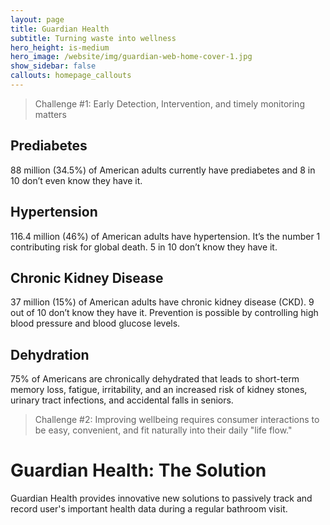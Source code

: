 ```yaml
---
layout: page
title: Guardian Health
subtitle: Turning waste into wellness
hero_height: is-medium
hero_image: /website/img/guardian-web-home-cover-1.jpg
show_sidebar: false
callouts: homepage_callouts
---
```


>Challenge #1: 
>Early Detection, Intervention, and timely monitoring matters
## Prediabetes
88 million (34.5%) of American adults currently have prediabetes and 8 in 10 don’t even know they have it.
## Hypertension
116.4 million (46%) of American adults have hypertension. It’s the number 1 contributing risk for global death. 5 in 10 don’t know they have it.
## Chronic Kidney Disease
37 million (15%) of American adults have chronic kidney disease (CKD). 9 out of 10 don’t know they have it. Prevention is possible by controlling high blood pressure and blood glucose levels.
## Dehydration
75% of Americans are chronically dehydrated that leads to short-term memory loss, fatigue, irritability, and an increased risk of kidney stones, urinary tract infections, and accidental falls in seniors.

>Challenge #2:
>Improving wellbeing requires consumer interactions to be easy, convenient, and fit naturally into their daily "life flow."


# Guardian Health: The Solution
Guardian Health provides innovative new solutions to passively track and record user's important health data during a regular bathroom visit.